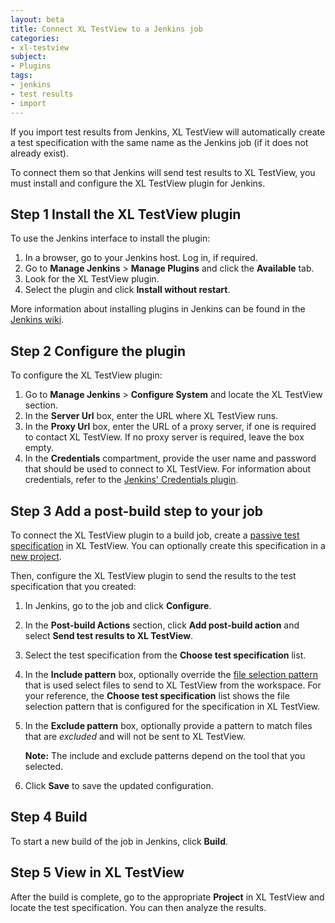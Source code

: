 ```yaml
---
layout: beta
title: Connect XL TestView to a Jenkins job
categories:
- xl-testview
subject:
- Plugins
tags:
- jenkins
- test results
- import
---
```


If you import test results from Jenkins, XL TestView will automatically create a test specification with the same name as the Jenkins job (if it does not already exist).

To connect them so that Jenkins will send test results to XL TestView, you must install and configure the XL TestView plugin for Jenkins.

## Step 1 Install the XL TestView plugin

To use the Jenkins interface to install the plugin:

1. In a browser, go to your Jenkins host. Log in, if required.
1. Go to **Manage Jenkins** > **Manage Plugins** and click the **Available** tab.
1. Look for the XL TestView plugin.
1. Select the plugin and click **Install without restart**.

More information about installing plugins in Jenkins can be found in the [Jenkins wiki](https://wiki.jenkins-ci.org/display/JENKINS/Plugins).

## Step 2 Configure the plugin

To configure the XL TestView plugin:

1.  Go to **Manage Jenkins** > **Configure System** and locate the XL TestView section.
1.  In the **Server Url** box, enter the URL where XL TestView runs.
1.  In the **Proxy Url** box, enter the URL of a proxy server, if one is required to contact XL TestView. If no proxy server is required, leave the box empty.
1.  In the **Credentials** compartment, provide the user name and password that should be used to connect to XL TestView. For information about credentials, refer to the [Jenkins' Credentials plugin](https://wiki.jenkins-ci.org/display/JENKINS/Credentials+Plugin).

## Step 3 Add a post-build step to your job

To connect the XL TestView plugin to a build job, create a [passive test specification](/xl-testview/how-to/create-a-test-specification.html) in XL TestView. You can optionally create this specification in a [new project](/xl-testview/how-to/add-a-project.html).

Then, configure the XL TestView plugin to send the results to the test specification that you created:

1. In Jenkins, go to the job and click **Configure**.
1. In the **Post-build Actions** section, click **Add post-build action** and select **Send test results to XL TestView**.
1. Select the test specification from the **Choose test specification** list.
1. In the **Include pattern** box, optionally override the [file selection pattern](/xl-testview/concept/file-selection-patterns.html) that is used select files to send to XL TestView from the workspace. For your reference, the **Choose test specification** list shows the file selection pattern that is configured for the specification in XL TestView.

1. In the **Exclude pattern** box, optionally provide a pattern to match files that are *excluded* and will not be sent to XL TestView.

   **Note:** The include and exclude patterns depend on the tool that you selected.

1. Click **Save** to save the updated configuration.

## Step 4 Build

To start a new build of the job in Jenkins, click **Build**.

## Step 5 View in XL TestView

After the build is complete, go to the appropriate **Project** in XL TestView and locate the test specification. You can then analyze the results.
